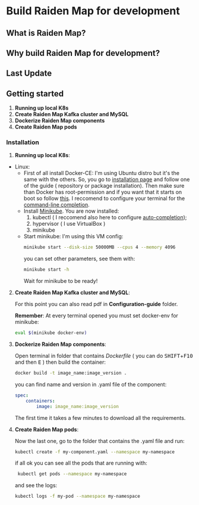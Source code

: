 # Build Raiden Map for development

## What is Raiden Map?

## Why build Raiden Map for development?

## Last Update


## Getting started

1. **Running up local K8s**
2. **Create Raiden Map Kafka cluster and MySQL**
2. **Dockerize Raiden Map components**
3. **Create Raiden Map pods**

### Installation
1. **Running up local K8s**:
* Linux:
    * First of all install Docker-CE: I'm using Ubuntu distro but it's the same with the others. So, you go to [installation page](https://docs.docker.com/install/linux/docker-ce/ubuntu) and follow one of the guide ( repository or package installation). Then make sure than Docker has root-permission and if you want that it starts on boot so follow [this](https://docs.docker.com/install/linux/linux-postinstall/). I reccomend to configure your terminal for the [command-line completion](https://docs.docker.com/compose/completion/).
    * Install [Minikube](https://kubernetes.io/docs/tasks/tools/install-minikube/). You are now installed:
        1. kubectl ( I reccomend also here to configure [auto-completion](https://kubernetes.io/docs/tasks/tools/install-kubectl/#optional-kubectl-configurations));
        2. hypervisor ( I use VirtualBox )
        2. minikube
    * Start minikube:
        I'm using this VM config:
        ```bash 
        minikube start --disk-size 50000MB --cpus 4 --memory 4096 
        ```
        you can set other parameters, see them with:
        ```bash
        minikube start -h
        ```
        Wait for minikube to be ready!

2. **Create Raiden Map Kafka cluster and MySQL**:

    For this point you can also read pdf in **Configuration-guide** folder.

    **Remember**: At every terminal opened you must set docker-env for minikube:

    ```bash
    eval $(minikube docker-env)
    ``` 
3. **Dockerize Raiden Map components**:

    Open terminal in folder that contains _Dockerfile_ ( you can do 
    <kbd>SHIFT</kbd>+<kbd>F10</kbd> and then <kbd>E</kbd> ) then build the container:
    ```bash
    docker build -t image_name:image_version .
    ```
    you can find name and version in .yaml file of the component: 
    ```yaml
    spec: 
        containers: 
            image: image_name:image_version
    ```
    The first time it takes a few minutes to download all the requirements.

    
4. **Create Raiden Map pods**:

   Now the last one, go to the folder that contains the .yaml file and run:

    ```bash
    kubectl create -f my-component.yaml --namespace my-namespace
    ```

   if all ok you can see all the pods that are running with:

   ```bash
    kubectl get pods --namespace my-namespace
    ```
    and see the logs:
    ```bash
    kubectl logs -f my-pod --namespace my-namespace
    ```








